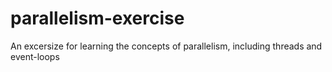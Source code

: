 # parallelism-exercise
An excersize for learning the concepts of parallelism, including threads and event-loops

